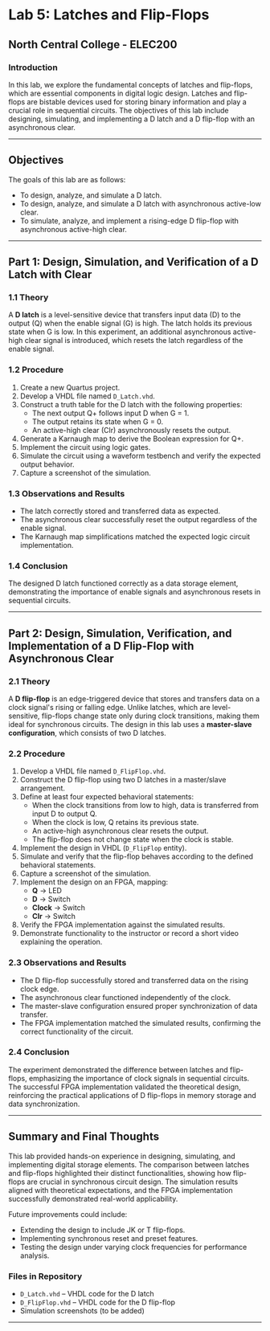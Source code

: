 # Lab 5: Latches and Flip-Flops

## North Central College - ELEC200

### Introduction
In this lab, we explore the fundamental concepts of latches and flip-flops, which are essential components in digital logic design. Latches and flip-flops are bistable devices used for storing binary information and play a crucial role in sequential circuits. The objectives of this lab include designing, simulating, and implementing a D latch and a D flip-flop with an asynchronous clear.

---

## Objectives
The goals of this lab are as follows:
- To design, analyze, and simulate a D latch.
- To design, analyze, and simulate a D latch with asynchronous active-low clear.
- To simulate, analyze, and implement a rising-edge D flip-flop with asynchronous active-high clear.

---

## Part 1: Design, Simulation, and Verification of a D Latch with Clear

### 1.1 Theory
A **D latch** is a level-sensitive device that transfers input data (D) to the output (Q) when the enable signal (G) is high. The latch holds its previous state when G is low. In this experiment, an additional asynchronous active-high clear signal is introduced, which resets the latch regardless of the enable signal.

### 1.2 Procedure
1. Create a new Quartus project.
2. Develop a VHDL file named `D_Latch.vhd`.
3. Construct a truth table for the D latch with the following properties:
   - The next output Q+ follows input D when G = 1.
   - The output retains its state when G = 0.
   - An active-high clear (Clr) asynchronously resets the output.
4. Generate a Karnaugh map to derive the Boolean expression for Q+.
5. Implement the circuit using logic gates.
6. Simulate the circuit using a waveform testbench and verify the expected output behavior.
7. Capture a screenshot of the simulation.

### 1.3 Observations and Results
- The latch correctly stored and transferred data as expected.
- The asynchronous clear successfully reset the output regardless of the enable signal.
- The Karnaugh map simplifications matched the expected logic circuit implementation.

### 1.4 Conclusion
The designed D latch functioned correctly as a data storage element, demonstrating the importance of enable signals and asynchronous resets in sequential circuits. 

---

## Part 2: Design, Simulation, Verification, and Implementation of a D Flip-Flop with Asynchronous Clear

### 2.1 Theory
A **D flip-flop** is an edge-triggered device that stores and transfers data on a clock signal's rising or falling edge. Unlike latches, which are level-sensitive, flip-flops change state only during clock transitions, making them ideal for synchronous circuits. The design in this lab uses a **master-slave configuration**, which consists of two D latches.

### 2.2 Procedure
1. Develop a VHDL file named `D_FlipFlop.vhd`.
2. Construct the D flip-flop using two D latches in a master/slave arrangement.
3. Define at least four expected behavioral statements:
   - When the clock transitions from low to high, data is transferred from input D to output Q.
   - When the clock is low, Q retains its previous state.
   - An active-high asynchronous clear resets the output.
   - The flip-flop does not change state when the clock is stable.
4. Implement the design in VHDL (`D_FlipFlop` entity).
5. Simulate and verify that the flip-flop behaves according to the defined behavioral statements.
6. Capture a screenshot of the simulation.
7. Implement the design on an FPGA, mapping:
   - **Q** → LED
   - **D** → Switch
   - **Clock** → Switch
   - **Clr** → Switch
8. Verify the FPGA implementation against the simulated results.
9. Demonstrate functionality to the instructor or record a short video explaining the operation.

### 2.3 Observations and Results
- The D flip-flop successfully stored and transferred data on the rising clock edge.
- The asynchronous clear functioned independently of the clock.
- The master-slave configuration ensured proper synchronization of data transfer.
- The FPGA implementation matched the simulated results, confirming the correct functionality of the circuit.

### 2.4 Conclusion
The experiment demonstrated the difference between latches and flip-flops, emphasizing the importance of clock signals in sequential circuits. The successful FPGA implementation validated the theoretical design, reinforcing the practical applications of D flip-flops in memory storage and data synchronization.

---

## Summary and Final Thoughts
This lab provided hands-on experience in designing, simulating, and implementing digital storage elements. The comparison between latches and flip-flops highlighted their distinct functionalities, showing how flip-flops are crucial in synchronous circuit design. The simulation results aligned with theoretical expectations, and the FPGA implementation successfully demonstrated real-world applicability.

Future improvements could include:
- Extending the design to include JK or T flip-flops.
- Implementing synchronous reset and preset features.
- Testing the design under varying clock frequencies for performance analysis.

### Files in Repository
- `D_Latch.vhd` – VHDL code for the D latch
- `D_FlipFlop.vhd` – VHDL code for the D flip-flop
- Simulation screenshots (to be added)


---

